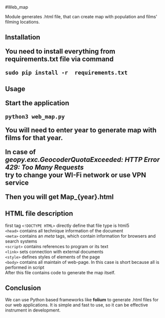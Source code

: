 #Web_map

Module generates .html file, that can create map with population and films' filming locations.
<h2>Installation<br></h>

You need to install everything from <b>requirements.txt</b> file via command
~~~~
sudo pip install -r  requirements.txt
~~~~
<h2>Usage<br></h>

Start the application<br>
~~~~
python3 web_map.py
~~~~
You will need to enter year to generate map with films for that year.

In case of<br><i>__geopy.exc.GeocoderQuotaExceeded: HTTP Error 429: Too Many Requests__</i><br>
try to change your WI-Fi network or use VPN service

Then you will get <b>Map_{year}.html</b>

<h2> HTML file description<br></h2>

first tag `<!DOCTYPE HTML>` directly define that file type is html5<br>
`<head>` contains all technique information of the document<br>
`<meta>` contains an <i>meta</i> tags, which contain information for browsers and search systems<br> 
`<script>` contains references to program or its text<br>
`<link>`  sets connection with external documents<br>
`<style>` defines styles of elements of the page<br>
`<body>` contains all maintain of web-page. In this case is short because all is performed in script<br>
After this file contains code to generate the map itself.

<h2> Conclusion<br></h2>
We can use Python based frameworks like <b>folium</b> to generate .html files for our web applications. It is simple and fast to use, so it can be effective instrument in development.
